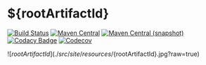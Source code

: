 ${rootArtifactId}
===

[![Build Status](https://img.shields.io/travis/io7m/${rootArtifactId}.svg?style=flat-square)](https://travis-ci.org/io7m/${rootArtifactId})
[![Maven Central](https://img.shields.io/maven-central/v/com.io7m.${rootArtifactId}/com.io7m.${rootArtifactId}.svg?style=flat-square)](http://search.maven.org/#search%7Cga%7C1%7Cg%3A%22com.io7m.${rootArtifactId}%22)
[![Maven Central (snapshot)](https://img.shields.io/nexus/s/https/oss.sonatype.org/com.io7m.${rootArtifactId}/com.io7m.${rootArtifactId}.svg?style=flat-square)](https://oss.sonatype.org/content/repositories/snapshots/com/io7m/${rootArtifactId}/)
[![Codacy Badge](https://img.shields.io/codacy/grade/XXXX.svg?style=flat-square)](https://www.codacy.com/app/github_79/${rootArtifactId}?utm_source=github.com&amp;utm_medium=referral&amp;utm_content=io7m/${rootArtifactId}&amp;utm_campaign=Badge_Grade)
[![Codecov](https://img.shields.io/codecov/c/github/io7m/${rootArtifactId}.svg?style=flat-square)](https://codecov.io/gh/io7m/${rootArtifactId})

![${rootArtifactId}](./src/site/resources/${rootArtifactId}.jpg?raw=true)

